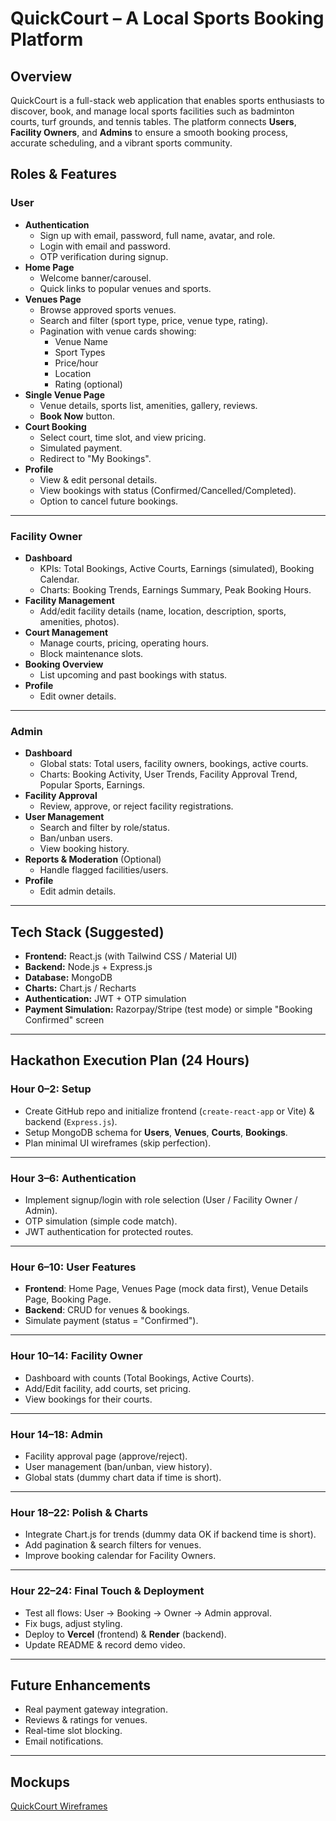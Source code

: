 # QuickCourt – A Local Sports Booking Platform

## Overview
QuickCourt is a full-stack web application that enables sports enthusiasts to discover, book, and manage local sports facilities such as badminton courts, turf grounds, and tennis tables. The platform connects **Users**, **Facility Owners**, and **Admins** to ensure a smooth booking process, accurate scheduling, and a vibrant sports community.

## Roles & Features

### **User**
- **Authentication**
  - Sign up with email, password, full name, avatar, and role.
  - Login with email and password.
  - OTP verification during signup.
- **Home Page**
  - Welcome banner/carousel.
  - Quick links to popular venues and sports.
- **Venues Page**
  - Browse approved sports venues.
  - Search and filter (sport type, price, venue type, rating).
  - Pagination with venue cards showing:
    - Venue Name
    - Sport Types
    - Price/hour
    - Location
    - Rating (optional)
- **Single Venue Page**
  - Venue details, sports list, amenities, gallery, reviews.
  - **Book Now** button.
- **Court Booking**
  - Select court, time slot, and view pricing.
  - Simulated payment.
  - Redirect to "My Bookings".
- **Profile**
  - View & edit personal details.
  - View bookings with status (Confirmed/Cancelled/Completed).
  - Option to cancel future bookings.

---

### **Facility Owner**
- **Dashboard**
  - KPIs: Total Bookings, Active Courts, Earnings (simulated), Booking Calendar.
  - Charts: Booking Trends, Earnings Summary, Peak Booking Hours.
- **Facility Management**
  - Add/edit facility details (name, location, description, sports, amenities, photos).
- **Court Management**
  - Manage courts, pricing, operating hours.
  - Block maintenance slots.
- **Booking Overview**
  - List upcoming and past bookings with status.
- **Profile**
  - Edit owner details.

---

### **Admin**
- **Dashboard**
  - Global stats: Total users, facility owners, bookings, active courts.
  - Charts: Booking Activity, User Trends, Facility Approval Trend, Popular Sports, Earnings.
- **Facility Approval**
  - Review, approve, or reject facility registrations.
- **User Management**
  - Search and filter by role/status.
  - Ban/unban users.
  - View booking history.
- **Reports & Moderation** (Optional)
  - Handle flagged facilities/users.
- **Profile**
  - Edit admin details.

---

## Tech Stack (Suggested)
- **Frontend:** React.js (with Tailwind CSS / Material UI)
- **Backend:** Node.js + Express.js
- **Database:** MongoDB
- **Charts:** Chart.js / Recharts
- **Authentication:** JWT + OTP simulation
- **Payment Simulation:** Razorpay/Stripe (test mode) or simple "Booking Confirmed" screen

---

## Hackathon Execution Plan (24 Hours)

### **Hour 0–2: Setup**
- Create GitHub repo and initialize frontend (`create-react-app` or Vite) & backend (`Express.js`).
- Setup MongoDB schema for **Users**, **Venues**, **Courts**, **Bookings**.
- Plan minimal UI wireframes (skip perfection).

---

### **Hour 3–6: Authentication**
- Implement signup/login with role selection (User / Facility Owner / Admin).
- OTP simulation (simple code match).
- JWT authentication for protected routes.

---

### **Hour 6–10: User Features**
- **Frontend**: Home Page, Venues Page (mock data first), Venue Details Page, Booking Page.
- **Backend**: CRUD for venues & bookings.
- Simulate payment (status = "Confirmed").

---

### **Hour 10–14: Facility Owner**
- Dashboard with counts (Total Bookings, Active Courts).
- Add/Edit facility, add courts, set pricing.
- View bookings for their courts.

---

### **Hour 14–18: Admin**
- Facility approval page (approve/reject).
- User management (ban/unban, view history).
- Global stats (dummy chart data if time is short).

---

### **Hour 18–22: Polish & Charts**
- Integrate Chart.js for trends (dummy data OK if backend time is short).
- Add pagination & search filters for venues.
- Improve booking calendar for Facility Owners.

---

### **Hour 22–24: Final Touch & Deployment**
- Test all flows: User → Booking → Owner → Admin approval.
- Fix bugs, adjust styling.
- Deploy to **Vercel** (frontend) & **Render** (backend).
- Update README & record demo video.

---

## Future Enhancements
- Real payment gateway integration.
- Reviews & ratings for venues.
- Real-time slot blocking.
- Email notifications.

---

## Mockups
[QuickCourt Wireframes](https://link.excalidraw.com/l/65VNwvy7c4X/AU4FuaybEgm)
